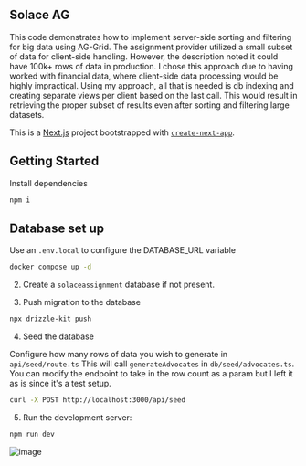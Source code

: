 ## Solace AG

This code demonstrates how to implement server-side sorting and filtering for big data using AG-Grid. The assignment provider utilized a small subset of data for client-side handling. However, the description noted it could have 100k+ rows of data in production. I chose this approach due to having worked with financial data, where client-side data processing would be highly impractical. Using my approach, all that is needed is db indexing and creating separate views per client based on the last call. This would result in retrieving the proper subset of results even after sorting and filtering large datasets.

This is a [Next.js](https://nextjs.org/) project bootstrapped with [`create-next-app`](https://github.com/vercel/next.js/tree/canary/packages/create-next-app).

## Getting Started

Install dependencies

```bash
npm i
```

## Database set up

Use an `.env.local` to configure the DATABASE_URL variable

```bash
docker compose up -d
```

2. Create a `solaceassignment` database if not present.

3. Push migration to the database

```bash
npx drizzle-kit push
```

4. Seed the database

Configure how many rows of data you wish to generate in `api/seed/route.ts`
This will call `generateAdvocates` in `db/seed/advocates.ts`. 
You can modify the endpoint to take in the row count as a param but I left it as is since it's a test setup.

```bash
curl -X POST http://localhost:3000/api/seed
```

5. Run the development server:

```bash
npm run dev
```
![image](https://github.com/user-attachments/assets/3edcbaeb-3326-4b15-815c-56f463875c9a)
